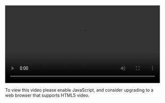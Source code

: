 <video controls="" style="width: 100%; display: block;"><source src="http://o86bpj665.bkt.clouddn.com/nodejs-lego/2-1-modules.mp4" type="video/mp4"><p>To view this video please enable JavaScript, and consider upgrading to a web browser that supports HTML5 video.</p></video>
